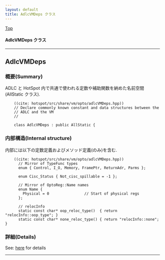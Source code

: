 ```yaml
---
layout: default
title: AdlcVMDeps クラス 
---
```

[Top](../index.html)

#### AdlcVMDeps クラス 



---
## <a name="noBZXgAX7g" id="noBZXgAX7g">AdlcVMDeps</a>

### 概要(Summary)
ADLC と HotSpot 内で共通で使われる定数や補助関数を納めた名前空間(AllStatic クラス).


```
    ((cite: hotspot/src/share/vm/opto/adlcVMDeps.hpp))
    // Declare commonly known constant and data structures between the
    // ADLC and the VM
    //
    
    class AdlcVMDeps : public AllStatic {
```

### 内部構造(Internal structure)
内部には以下の定数定義およびメソッド定義(のみ)を含む.


```
    ((cite: hotspot/src/share/vm/opto/adlcVMDeps.hpp))
      // Mirror of TypeFunc types
      enum { Control, I_O, Memory, FramePtr, ReturnAdr, Parms };
    
      enum Cisc_Status { Not_cisc_spillable = -1 };
    
      // Mirror of OptoReg::Name names
      enum Name {
        Physical = 0                // Start of physical regs
      };
    
      // relocInfo
      static const char* oop_reloc_type()  { return "relocInfo::oop_type"; }
      static const char* none_reloc_type() { return "relocInfo::none"; }
```





### 詳細(Details)
See: [here](../doxygen/classAdlcVMDeps.html) for details

---
